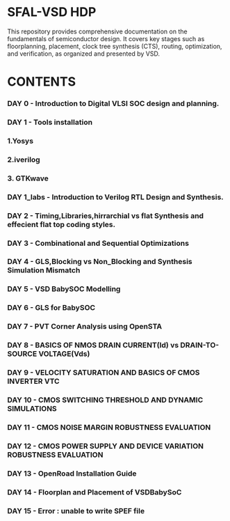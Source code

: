 #  SFAL-VSD HDP
 This repository provides comprehensive documentation on the fundamentals of semiconductor design. It covers key stages such as floorplanning, placement, clock tree synthesis (CTS), routing, optimization, and verification, as organized and presented by VSD.
# CONTENTS 
### DAY 0 - Introduction to Digital VLSI SOC design and planning.
### DAY 1 - Tools installation 
 ### 1.Yosys
 ### 2.iverilog 
 ### 3. GTKwave
### DAY 1_labs - Introduction to Verilog RTL Design and Synthesis.
### DAY 2 - Timing,Libraries,hirrarchial vs flat Synthesis and effecient flat top coding styles.
### DAY 3 - Combinational and Sequential Optimizations
### DAY 4 - GLS,Blocking vs Non_Blocking and Synthesis Simulation Mismatch
### DAY 5 - VSD BabySOC Modelling
### DAY 6 - GLS for BabySOC
### DAY 7 - PVT Corner Analysis using OpenSTA
### DAY 8 - BASICS OF NMOS DRAIN CURRENT(Id) vs DRAIN-TO-SOURCE VOLTAGE(Vds)
### DAY 9 - VELOCITY SATURATION AND BASICS OF CMOS INVERTER VTC
### DAY 10 - CMOS SWITCHING THRESHOLD AND DYNAMIC SIMULATIONS
### DAY 11 - CMOS NOISE MARGIN ROBUSTNESS EVALUATION
### DAY 12 - CMOS POWER SUPPLY AND DEVICE VARIATION ROBUSTNESS EVALUATION
### DAY 13 - OpenRoad Installation Guide
### DAY 14 - Floorplan and Placement of VSDBabySoC
### DAY 15 - Error : unable to write SPEF file
